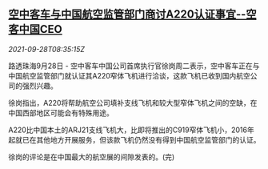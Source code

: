<!--1632819662000-->
[空中客车与中国航空监管部门商讨A220认证事宜--空客中国CEO](https://cn.reuters.com/article/airbus-china-aviation-regulator-0928-tue-idCNKBS2GO0QM)
------

<div><i>2021-09-28T08:35:15Z</i></div><p>路透珠海9月28日 - 空中客车中国公司首席执行官徐岗周二表示，空中客车正在与中国航空监管部门就认证其A220窄体飞机进行洽谈，这款飞机已收到国内航空公司的强烈兴趣。</p><p>徐岗指出，A220将帮助航空公司填补支线飞机和较大型窄体飞机之间的空缺，在中国西部地区可能会有特殊用途。</p><p>A220比中国本土的ARJ21支线飞机大，比即将推出的C919窄体飞机小，2016年起就已在其他地方开展服务，但该款飞机仍然没有得到中国航空监管部门的认证。</p><p>徐岗的评论是在中国最大的航空展的间隙发表的。(完)</p>
